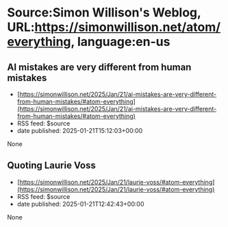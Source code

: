 # Source:Simon Willison's Weblog, URL:https://simonwillison.net/atom/everything, language:en-us

## AI mistakes are very different from human mistakes
 - [https://simonwillison.net/2025/Jan/21/ai-mistakes-are-very-different-from-human-mistakes/#atom-everything](https://simonwillison.net/2025/Jan/21/ai-mistakes-are-very-different-from-human-mistakes/#atom-everything)
 - RSS feed: $source
 - date published: 2025-01-21T15:12:03+00:00

None

## Quoting Laurie Voss
 - [https://simonwillison.net/2025/Jan/21/laurie-voss/#atom-everything](https://simonwillison.net/2025/Jan/21/laurie-voss/#atom-everything)
 - RSS feed: $source
 - date published: 2025-01-21T12:42:43+00:00

None

